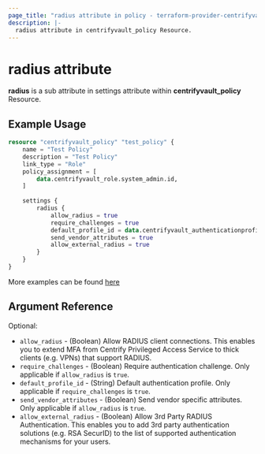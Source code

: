 ```yaml
---
page_title: "radius attribute in policy - terraform-provider-centrifyvault"
description: |-
  radius attribute in centrifyvault_policy Resource.
---
```


# radius attribute

**radius** is a sub attribute in settings attribute within **centrifyvault_policy** Resource.

## Example Usage

```terraform
resource "centrifyvault_policy" "test_policy" {
    name = "Test Policy"
    description = "Test Policy"
    link_type = "Role"
    policy_assignment = [
        data.centrifyvault_role.system_admin.id,
    ]
    
    settings {
        radius {
            allow_radius = true
            require_challenges = true
            default_profile_id = data.centrifyvault_authenticationprofile.newdevice_auth_pf.id
            send_vendor_attributes = true
            allow_external_radius = true
        }
    }
}
```

More examples can be found [here](../../../examples/centrifyvault_policy/radius.tf)

## Argument Reference

Optional:

- `allow_radius` - (Boolean) Allow RADIUS client connections. This enables you to extend MFA from Centrify Privileged Access Service to thick clients (e.g. VPNs) that support RADIUS.
- `require_challenges` - (Boolean) Require authentication challenge. Only applicable if `allow_radius` is `true`.
- `default_profile_id` - (String) Default authentication profile. Only applicable if `require_challenges` is `true`.
- `send_vendor_attributes` - (Boolean) Send vendor specific attributes. Only applicable if `allow_radius` is `true`.
- `allow_external_radius` - (Boolean) Allow 3rd Party RADIUS Authentication. This enables you to add 3rd party authentication solutions (e.g. RSA SecurID) to the list of supported authentication mechanisms for your users.
